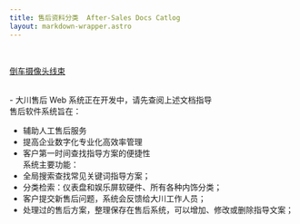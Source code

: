 ```yaml
---
title: 售后资料分类  After-Sales Docs Catlog
layout: markdown-wrapper.astro
---
```


<br />

<a href="223/video/car-back-up">倒车摄像头线束</a>

<br />
- 大川售后 Web 系统正在开发中，请先查阅上述文档指导
<br />
售后软件系统旨在：

- 辅助人工售后服务
- 提高企业数字化专业化高效率管理
- 客户第一时间查找指导方案的便捷性
		<br />
系统主要功能：
- 全局搜索查找常见关键词指导方案；
- 分类检索：仪表盘和娱乐屏软硬件、所有各种内饰分类；
- 客户提交新售后问题，系统会反馈给大川工作人员；
- 处理过的售后方案，整理保存在售后系统，可以增加、修改或删除指导文案；